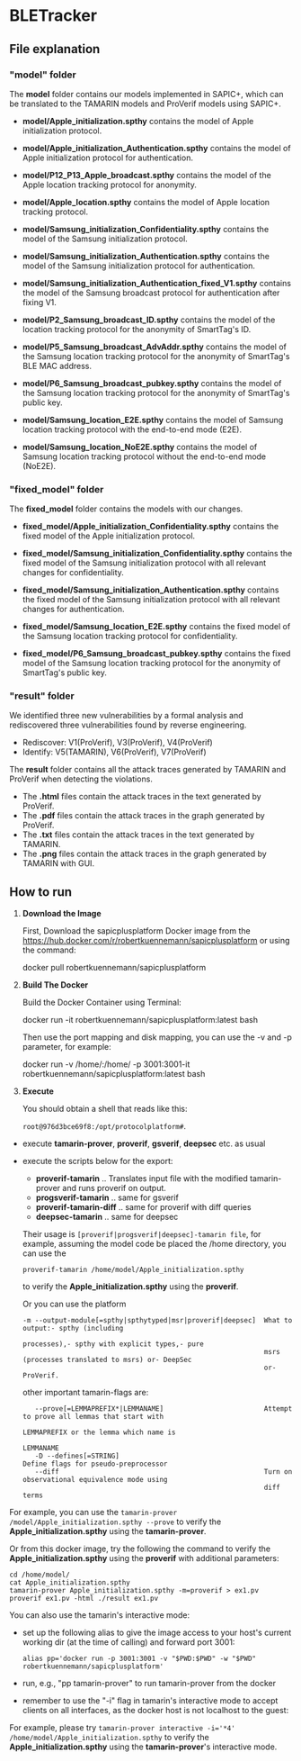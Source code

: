 # BLETracker
## File explanation

### "model" folder
The **model** folder contains our models implemented in SAPIC+, which can be translated to the TAMARIN models and ProVerif models using SAPIC+.  

- **model/Apple_initialization.spthy** contains the model of Apple initialization protocol.
- **model/Apple_initialization_Authentication.spthy** contains the model of Apple initialization protocol for authentication.
- **model/P12_P13_Apple_broadcast.spthy** contains the model of the Apple location tracking protocol for anonymity.
- **model/Apple_location.spthy** contains the model of Apple location tracking protocol.


- **model/Samsung_initialization_Confidentiality.spthy** contains the model of the Samsung initialization protocol.
- **model/Samsung_initialization_Authentication.spthy** contains the model of the Samsung initialization protocol for authentication.
- **model/Samsung_initialization_Authentication_fixed_V1.spthy** contains the model of the Samsung broadcast protocol for authentication after fixing V1.
- **model/P2_Samsung_broadcast_ID.spthy** contains the model of the location tracking protocol for the anonymity of SmartTag's ID.
- **model/P5_Samsung_broadcast_AdvAddr.spthy** contains the model of the Samsung location tracking protocol for the anonymity of SmartTag's BLE MAC address.
- **model/P6_Samsung_broadcast_pubkey.spthy** contains the model of the Samsung location tracking protocol for the anonymity of SmartTag's public key.
- **model/Samsung_location_E2E.spthy** contains the model of Samsung location tracking protocol with the end-to-end mode (E2E).
- **model/Samsung_location_NoE2E.spthy** contains the model of Samsung location tracking protocol without the end-to-end mode (NoE2E).


### "fixed_model" folder
The **fixed_model** folder contains the models with our changes.

- **fixed_model/Apple_initialization_Confidentiality.spthy** contains the fixed model of the Apple initialization protocol.

- **fixed_model/Samsung_initialization_Confidentiality.spthy** contains the fixed model of the Samsung initialization protocol with all relevant changes for confidentiality.
- **fixed_model/Samsung_initialization_Authentication.spthy** contains the fixed model of the Samsung initialization protocol with all relevant changes for authentication.
- **fixed_model/Samsung_location_E2E.spthy** contains the fixed model of the Samsung location tracking protocol for confidentiality.
- **fixed_model/P6_Samsung_broadcast_pubkey.spthy** contains the fixed model of the Samsung location tracking protocol for the anonymity of SmartTag's public key.


### "result" folder
We identified three new vulnerabilities by a formal analysis and rediscovered three vulnerabilities found by reverse engineering.
- Rediscover: V1(ProVerif), V3(ProVerif), V4(ProVerif)
- Identify: V5(TAMARIN), V6(ProVerif), V7(ProVerif)

The **result** folder contains all the attack traces generated by TAMARIN and ProVerif when detecting the violations.
- The **.html** files contain the attack traces in the text generated by ProVerif.
- The **.pdf** files contain the attack traces in the graph generated by ProVerif.
- The **.txt** files contain the attack traces in the text generated by TAMARIN.
- The **.png** files contain the attack traces in the graph generated by TAMARIN with GUI.



## How to run
1. **Download the Image**

    First, Download the sapicplusplatform Docker image from the https://hub.docker.com/r/robertkuennemann/sapicplusplatform or using the command: 

    docker pull robertkuennemann/sapicplusplatform


2. **Build The Docker**

    Build the Docker Container using Terminal: 

    docker run -it robertkuennemann/sapicplusplatform:latest bash

    Then use the port mapping and disk mapping, you can use the -v and -p parameter, for example: 

    docker run -v /home/:/home/ -p 3001:3001-it robertkuennemann/sapicplusplatform:latest bash

3. **Execute**

    You should obtain a shell that reads like this:

   `root@976d3bce69f8:/opt/protocolplatform#`.

- execute **tamarin-prover**, **proverif**, **gsverif**, **deepsec** etc. as usual
- execute the scripts below for the export:
  -  **proverif-tamarin**  .. Translates input file with the modified tamarin-prover and runs proverif on output.
  -  **progsverif-tamarin**  .. same for gsverif
  -  **proverif-tamarin-diff** .. same for proverif with diff queries
  -  **deepsec-tamarin** .. same for deepsec

    Their usage is `[proverif|progsverif|deepsec]-tamarin file`, for example, assuming the model code be placed the /home directory, you can use the

    ```proverif-tamarin /home/model/Apple_initialization.spthy```
  
  to verify the **Apple_initialization.spthy** using the **proverif**.

  Or you can use the platform
  
    ```
    -m --output-module[=spthy|spthytyped|msr|proverif|deepsec]  What to output:- spthy (including
                                                                processes),- spthy with explicit types,- pure
                                                                msrs (processes translated to msrs) or- DeepSec
                                                                or- ProVerif.
    ```

  other important tamarin-flags are:

    ```
       --prove[=LEMMAPREFIX*|LEMMANAME]                         Attempt to prove all lemmas that start with
                                                                LEMMAPREFIX or the lemma which name is
                                                                LEMMANAME
       -D --defines[=STRING]                                       Define flags for pseudo-preprocessor
       --diff                                                   Turn on observational equivalence mode using
                                                                diff terms
    ```

For example, you can use the ```tamarin-prover /model/Apple_initialization.spthy --prove``` to verify the **Apple_initialization.spthy** using the **tamarin-prover**.

Or from this docker image, try the following the command to verify the **Apple_initialization.spthy** using the **proverif** with additional parameters:

  ```
  cd /home/model/ 
  cat Apple_initialization.spthy
  tamarin-prover Apple_initialization.spthy -m=proverif > ex1.pv
  proverif ex1.pv -html ./result ex1.pv 
  ```


You can also use the tamarin's interactive mode:

- set up the following alias to give the image access to your host's current working
  dir (at the time of calling) and forward port 3001:

  ```alias pp='docker run -p 3001:3001 -v "$PWD:$PWD" -w "$PWD" robertkuennemann/sapicplusplatform'```

- run, e.g., "pp tamarin-prover" to run tamarin-prover from the docker
- remember to use the "-i" flag in tamarin's interactive mode to accept clients
  on all interfaces, as the docker host is not localhost to the guest:

For example, please try ```tamarin-prover interactive -i='*4' /home/model/Apple_initialization.spthy``` to verify the **Apple_initialization.spthy** using the **tamarin-prover**'s interactive mode.
